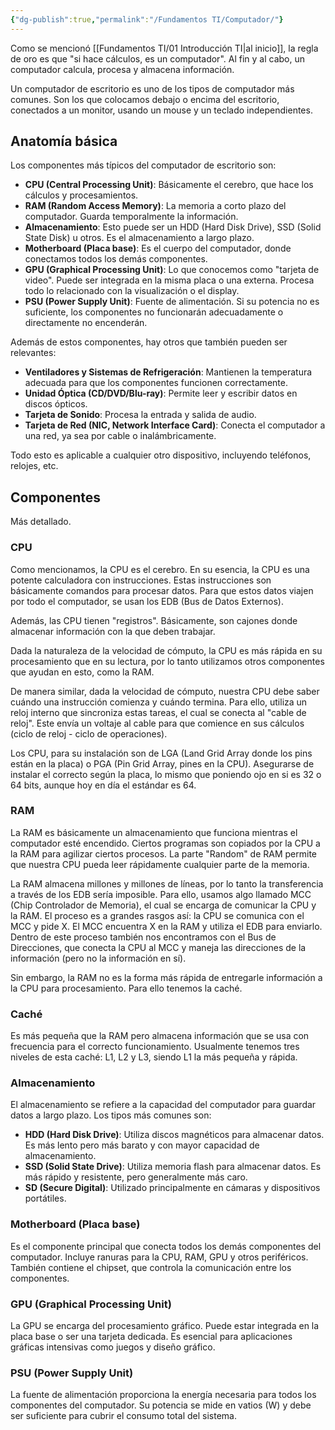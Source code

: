```yaml
---
{"dg-publish":true,"permalink":"/Fundamentos TI/Computador/"}
---
```


Como se mencionó [[Fundamentos TI/01 Introducción TI\|al inicio]], la regla de oro es que "si hace cálculos, es un computador". Al fin y al cabo, un computador calcula, procesa y almacena información.

Un computador de escritorio es uno de los tipos de computador más comunes. Son los que colocamos debajo o encima del escritorio, conectados a un monitor, usando un mouse y un teclado independientes.

## Anatomía básica

Los componentes más típicos del computador de escritorio son:

- **CPU (Central Processing Unit)**: Básicamente el cerebro, que hace los cálculos y procesamientos.
- **RAM (Random Access Memory)**: La memoria a corto plazo del computador. Guarda temporalmente la información.
- **Almacenamiento**: Esto puede ser un HDD (Hard Disk Drive), SSD (Solid State Disk) u otros. Es el almacenamiento a largo plazo.
- **Motherboard (Placa base)**: Es el cuerpo del computador, donde conectamos todos los demás componentes.
- **GPU (Graphical Processing Unit)**: Lo que conocemos como "tarjeta de video". Puede ser integrada en la misma placa o una externa. Procesa todo lo relacionado con la visualización o el display.
- **PSU (Power Supply Unit)**: Fuente de alimentación. Si su potencia no es suficiente, los componentes no funcionarán adecuadamente o directamente no encenderán.

Además de estos componentes, hay otros que también pueden ser relevantes:

- **Ventiladores y Sistemas de Refrigeración**: Mantienen la temperatura adecuada para que los componentes funcionen correctamente.
- **Unidad Óptica (CD/DVD/Blu-ray)**: Permite leer y escribir datos en discos ópticos.
- **Tarjeta de Sonido**: Procesa la entrada y salida de audio.
- **Tarjeta de Red (NIC, Network Interface Card)**: Conecta el computador a una red, ya sea por cable o inalámbricamente.

Todo esto es aplicable a cualquier otro dispositivo, incluyendo teléfonos, relojes, etc.

## Componentes

Más detallado.

### CPU

Como mencionamos, la CPU es el cerebro. En su esencia, la CPU es una potente calculadora con instrucciones. Estas instrucciones son básicamente comandos para procesar datos. Para que estos datos viajen por todo el computador, se usan los EDB (Bus de Datos Externos).

Además, las CPU tienen "registros". Básicamente, son cajones donde almacenar información con la que deben trabajar.

Dada la naturaleza de la velocidad de cómputo, la CPU es más rápida en su procesamiento que en su lectura, por lo tanto utilizamos otros componentes que ayudan en esto, como la RAM.

De manera similar, dada la velocidad de cómputo, nuestra CPU debe saber cuándo una instrucción comienza y cuándo termina. Para ello, utiliza un reloj interno que sincroniza estas tareas, el cual se conecta al "cable de reloj". Este envía un voltaje al cable para que comience en sus cálculos (ciclo de reloj - ciclo de operaciones).

Los CPU, para su instalación son de LGA (Land Grid Array donde los pins están en la placa) o PGA (Pin Grid Array, pines en la CPU). Asegurarse de instalar el correcto según la placa, lo mismo que poniendo ojo en si es 32 o 64 bits, aunque hoy en día el estándar es 64.

### RAM

La RAM es básicamente un almacenamiento que funciona mientras el computador esté encendido. Ciertos programas son copiados por la CPU a la RAM para agilizar ciertos procesos. La parte "Random" de RAM permite que nuestra CPU pueda leer rápidamente cualquier parte de la memoria.

La RAM almacena millones y millones de líneas, por lo tanto la transferencia a través de los EDB sería imposible. Para ello, usamos algo llamado MCC (Chip Controlador de Memoria), el cual se encarga de comunicar la CPU y la RAM. El proceso es a grandes rasgos así: la CPU se comunica con el MCC y pide X. El MCC encuentra X en la RAM y utiliza el EDB para enviarlo. Dentro de este proceso también nos encontramos con el Bus de Direcciones, que conecta la CPU al MCC y maneja las direcciones de la información (pero no la información en sí).

Sin embargo, la RAM no es la forma más rápida de entregarle información a la CPU para procesamiento. Para ello tenemos la caché.

### Caché

Es más pequeña que la RAM pero almacena información que se usa con frecuencia para el correcto funcionamiento. Usualmente tenemos tres niveles de esta caché: L1, L2 y L3, siendo L1 la más pequeña y rápida.

### Almacenamiento

El almacenamiento se refiere a la capacidad del computador para guardar datos a largo plazo. Los tipos más comunes son:

- **HDD (Hard Disk Drive)**: Utiliza discos magnéticos para almacenar datos. Es más lento pero más barato y con mayor capacidad de almacenamiento.
- **SSD (Solid State Drive)**: Utiliza memoria flash para almacenar datos. Es más rápido y resistente, pero generalmente más caro.
- **SD (Secure Digital)**: Utilizado principalmente en cámaras y dispositivos portátiles.

### Motherboard (Placa base)

Es el componente principal que conecta todos los demás componentes del computador. Incluye ranuras para la CPU, RAM, GPU y otros periféricos. También contiene el chipset, que controla la comunicación entre los componentes.

### GPU (Graphical Processing Unit)

La GPU se encarga del procesamiento gráfico. Puede estar integrada en la placa base o ser una tarjeta dedicada. Es esencial para aplicaciones gráficas intensivas como juegos y diseño gráfico.

### PSU (Power Supply Unit)

La fuente de alimentación proporciona la energía necesaria para todos los componentes del computador. Su potencia se mide en vatios (W) y debe ser suficiente para cubrir el consumo total del sistema.